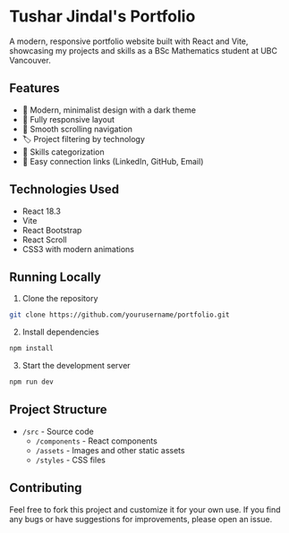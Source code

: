 # Tushar Jindal's Portfolio

A modern, responsive portfolio website built with React and Vite, showcasing my projects and skills as a BSc Mathematics student at UBC Vancouver.

## Features

- 🎨 Modern, minimalist design with a dark theme
- 📱 Fully responsive layout
- 🔄 Smooth scrolling navigation
- 🏷️ Project filtering by technology
- 🎯 Skills categorization
- 🔗 Easy connection links (LinkedIn, GitHub, Email)

## Technologies Used

- React 18.3
- Vite
- React Bootstrap
- React Scroll
- CSS3 with modern animations

## Running Locally

1. Clone the repository
```bash
git clone https://github.com/yourusername/portfolio.git
```

2. Install dependencies
```bash
npm install
```

3. Start the development server
```bash
npm run dev
```

## Project Structure

- `/src` - Source code
  - `/components` - React components
  - `/assets` - Images and other static assets
  - `/styles` - CSS files

## Contributing

Feel free to fork this project and customize it for your own use. If you find any bugs or have suggestions for improvements, please open an issue.
